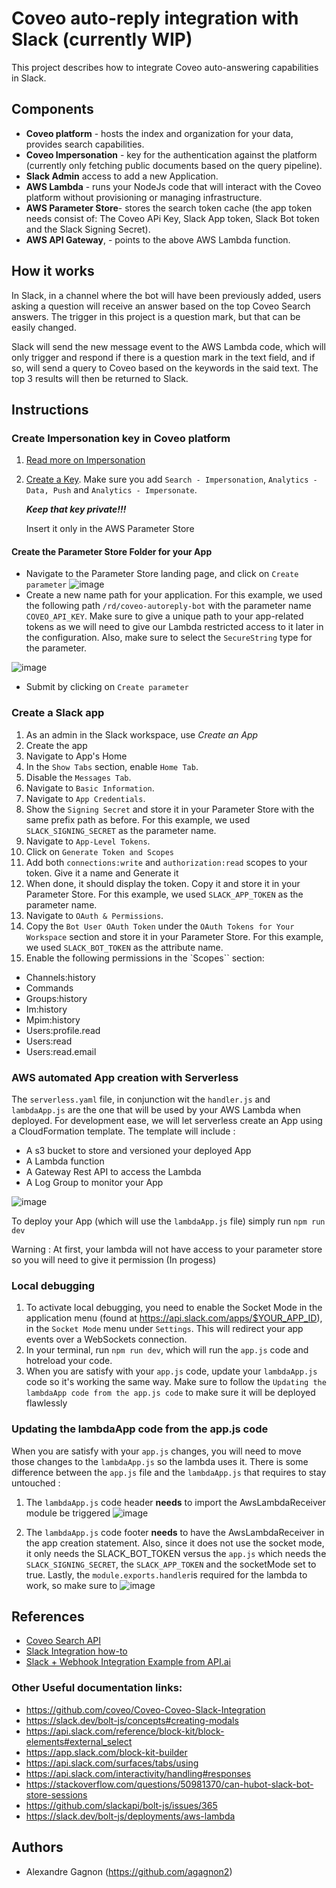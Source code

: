 # Coveo auto-reply integration with Slack (currently WIP)
This project describes how to integrate Coveo auto-answering capabilities in Slack.


## Components
* __Coveo platform__ - hosts the index and organization for your data, provides search capabilities.
* __Coveo Impersonation__ - key for the authentication against the platform (currently only fetching public documents based on the query pipeline).
* __Slack Admin__ access to add a new Application.
* __AWS Lambda__ - runs your NodeJs code that will interact with the Coveo platform without provisioning or managing infrastructure.
* __AWS Parameter Store__- stores the search token cache (the app token needs consist of: The Coveo APi Key,  Slack App token, Slack Bot token and the Slack Signing Secret).
* __AWS API Gateway__, - points to the above AWS Lambda function.

## How it works

In Slack, in a channel where the bot will have been previously added, users asking a question will receive an answer based on the top Coveo Search answers. The trigger in this project is a question mark, but that can be easily changed.

Slack will send the new message event to the AWS Lambda code, which will only trigger and respond if there is a question mark in the text field, and if so, will send a query to Coveo based on the keywords in the said text. The top 3 results will then be returned to Slack.


## Instructions

### Create Impersonation key in Coveo platform

1. [Read more on Impersonation](https://docs.coveo.com/en/1707/manage-an-organization/privilege-reference#search-impersonate-domain)
2. [Create a Key](https://docs.coveo.com/en/82). Make sure you add `Search - Impersonation`, `Analytics - Data, Push` and `Analytics - Impersonate`.

   **_Keep that key private!!!_**

   Insert it only in the AWS Parameter Store  

#### Create the Parameter Store Folder for your App 
  * Navigate to the Parameter Store landing page, and click on `Create parameter`
  ![image](https://user-images.githubusercontent.com/73175206/169589442-634442dc-bcf2-4297-a1bb-6aea7ac0a8a1.png)
  * Create a new name path for your application. For this example, we used the following path `/rd/coveo-autoreply-bot` with the parameter name `COVEO_API_KEY`. Make sure to give a unique path to your app-related tokens as we will need to give our Lambda restricted access to it later in the configuration. Also, make sure to select the `SecureString` type for the parameter. 

![image](https://user-images.githubusercontent.com/73175206/169590874-82349425-21d3-4ed1-9b98-aee689e983dc.png)
  * Submit by clicking on `Create parameter`

### Create a Slack app

1. As an admin in the Slack workspace, use _Create an App_
2. Create the app
3. Navigate to App's Home
4. In the `Show Tabs` section, enable `Home Tab`.
5. Disable the `Messages Tab`.
6. Navigate to `Basic Information`.
7. Navigate to `App Credentials`.
8. Show the `Signing Secret` and store it in your Parameter Store with the same prefix path as before. For this example, we used `SLACK_SIGNING_SECRET` as the parameter name.
9.  Navigate to `App-Level Tokens`.
10. Click on `Generate Token and Scopes` 
11. Add both `connections:write` and `authorization:read` scopes to your token. Give it a name and Generate it
12. When done, it should display the token. Copy it and store it in your Parameter Store. For this example, we used `SLACK_APP_TOKEN` as the parameter name.
13. Navigate to `OAuth & Permissions`.
14. Copy the `Bot User OAuth Token` under the `OAuth Tokens for Your Workspace` section and store it in your Parameter Store. For this example, we used `SLACK_BOT_TOKEN` as the attribute name.
15. Enable the following permissions in the `Scopes`` section:
- Channels:history
- Commands
- Groups:history
- Im:history
- Mpim:history
- Users:profile.read
- Users:read
- Users:read.email

### AWS automated App creation with Serverless
The `serverless.yaml` file, in conjunction wit the `handler.js` and `lambdaApp.js` are the one that will be used by your AWS Lambda when deployed. For development ease, we will let serverless create an App using a CloudFormation template. The template will include :
* A s3 bucket to store and versioned your deployed App
* A Lambda function 
* A Gateway Rest API to access the Lambda 
* A Log Group to monitor your App

![image](https://user-images.githubusercontent.com/73175206/169595350-25b0fd07-0a97-4f5e-8d62-117f3fb695cc.png)

To deploy your App (which will use the `lambdaApp.js` file) simply run `npm run dev`

Warning : At first, your lambda will not have access to your parameter store so you will need to give it permission (In progess)

### Local debugging
1. To activate local debugging, you need to enable the Socket Mode in the application menu (found at https://api.slack.com/apps/$YOUR_APP_ID), in the `Socket Mode` menu under `Settings`.  This will redirect your app events over a WebSockets connection.
2. In your terminal, run `npm run dev`, which will run the `app.js` code and hotreload your code.
3. When you are satisfy with your `app.js` code, update your `lambdaApp.js` code so it's working the same way. Make sure to follow the `Updating the lambdaApp code from the app.js code` to make sure it will be deployed flawlessly



### Updating the lambdaApp code from the app.js code
When you are satisfy with your `app.js` changes, you will need to move those changes to the `lambdaApp.js` so the lambda uses it. There is some difference between the `app.js` file and the `lambdaApp.js` that requires to stay untouched :
1. The `lambdaApp.js` code header **needs** to import the AwsLambdaReceiver module be triggered
![image](https://user-images.githubusercontent.com/73175206/169601370-bbc6862c-a9e5-4ca8-8ec5-6919a7da065d.png)

3. The `lambdaApp.js` code footer **needs** to have the AwsLambdaReceiver in the app creation statement. Also, since it does not use the socket mode, it only needs the SLACK_BOT_TOKEN versus the `app.js` which needs the `SLACK_SIGNING_SECRET`, the `SLACK_APP_TOKEN` and the socketMode set to true. Lastly, the `module.exports.handler`is required for the lambda to work, so make sure to 
![image](https://user-images.githubusercontent.com/73175206/169601380-058ff28b-86a2-439e-b6a9-c88304cbfd18.png)



## References

- [Coveo Search API](https://developers.coveo.com/display/CloudPlatform/Search+API)
- [Slack Integration how-to](https://docs.api.ai/docs/slack-integration)
- [Slack + Webhook Integration Example from API.ai](https://docs.api.ai/docs/slack-webhook-integration-guideline)
### Other Useful documentation links:

- https://github.com/coveo/Coveo-Coveo-Slack-Integration 
- https://slack.dev/bolt-js/concepts#creating-modals
- https://api.slack.com/reference/block-kit/block-elements#external_select
- https://app.slack.com/block-kit-builder
- https://api.slack.com/surfaces/tabs/using
- https://api.slack.com/interactivity/handling#responses
- https://stackoverflow.com/questions/50981370/can-hubot-slack-bot-store-sessions
- https://github.com/slackapi/bolt-js/issues/365
- https://slack.dev/bolt-js/deployments/aws-lambda

## Authors

- Alexandre Gagnon (https://github.com/agagnon2)

